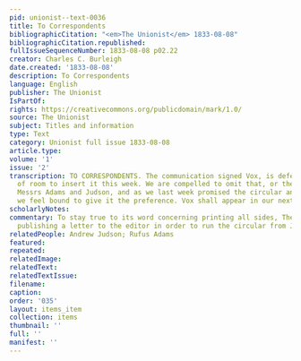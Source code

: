 ```yaml
---
pid: unionist--text-0036
title: To Correspondents
bibliographicCitation: "<em>The Unionist</em> 1833-08-08"
bibliographicCitation.republished: 
fullIssueSequenceNumber: 1833-08-08 p02.22
creator: Charles C. Burleigh
date.created: '1833-08-08'
description: To Correspondents
language: English
publisher: The Unionist
IsPartOf: 
rights: https://creativecommons.org/publicdomain/mark/1.0/
source: The Unionist
subject: Titles and information
type: Text
category: Unionist full issue 1833-08-08
article.type: 
volume: '1'
issue: '2'
transcription: TO CORRESPONDENTS. The communication signed Vox, is deferred for want
  of room to insert it this week. We are compelled to omit that, or the circular of
  Messrs Adams and Judson, and as we last week promised the circular an insertion,
  we feel bound to give it the preference. Vox shall appear in our next.
scholarlyNotes: 
commentary: To stay true to its word concerning printing all sides, The Unionist delays
  publishing a letter to the editor in order to run the circular from Judson.
relatedPeople: Andrew Judson; Rufus Adams
featured: 
repeated: 
relatedImage: 
relatedText: 
relatedTextIssue: 
filename: 
caption: 
order: '035'
layout: items_item
collection: items
thumbnail: ''
full: ''
manifest: ''
---
```

